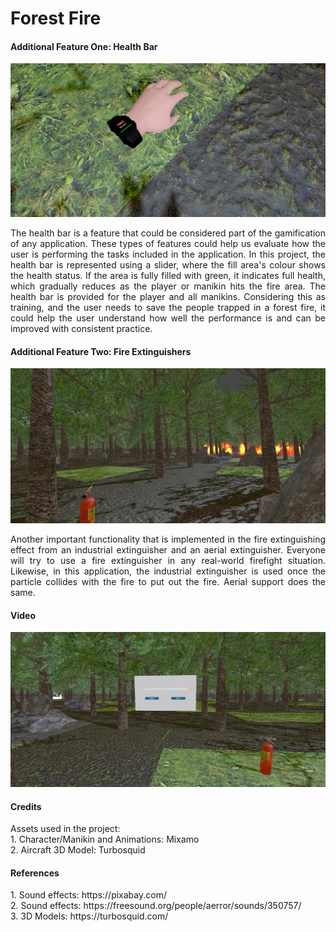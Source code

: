 # Forest Fire 

#### **Additional Feature One: Health Bar**
![alt text](https://github.com/2239356Benadict/Assignment1/blob/main/ScreenshotAssignment3/4.png)
<p align="justify">
The health bar is a feature that could be considered part of the gamification of any application. These types of features could help us evaluate how the user is performing the tasks included in the application. In this project, the health bar is represented using a slider, where the fill area's colour shows the health status. If the area is fully filled with green, it indicates full health, which gradually reduces as the player or manikin hits the fire area. The health bar is provided for the player and all manikins. Considering this as training, and the user needs to save the people trapped in a forest fire, it could help the user understand how well the performance is and can be improved with consistent practice.

#### **Additional Feature Two: Fire Extinguishers**
![alt text](https://github.com/2239356Benadict/Assignment1/blob/main/ScreenshotAssignment3/3.png)
<p align="justify">
Another important functionality that is implemented in the fire extinguishing effect from an industrial extinguisher and an aerial extinguisher. Everyone will try to use a fire extinguisher in any real-world firefight situation. Likewise, in this application, the industrial extinguisher is used once the particle collides with the fire to put out the fire. Aerial support does the same.

  #### **Video**
  
  [<img src="https://github.com/2239356Benadict/Assignment1/blob/main/ScreenshotAssignment3/Thumbnail.png" width="1000" height="" />](https://youtu.be/2QHu6nOh_5U)

<h4>Credits </h4>
Assets used in the project: <br />
1.	Character/Manikin and Animations: Mixamo <br />
2.	Aircraft 3D Model: Turbosquid <br />


<h4>References </h4>
1.	Sound effects: https://pixabay.com/ <br />
2.	Sound effects: https://freesound.org/people/aerror/sounds/350757/ <br />
3.	3D Models: https://turbosquid.com/ <br />



